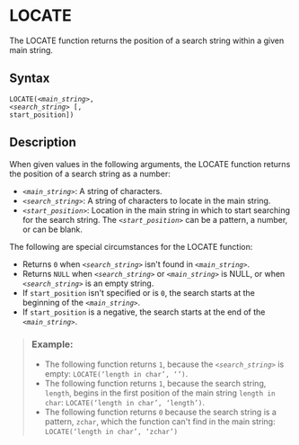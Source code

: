 <!-- loio61b79b37465d4dd789308f3eb8cefdae -->

# LOCATE

The LOCATE function returns the position of a search string within a given main string.



<a name="loio61b79b37465d4dd789308f3eb8cefdae__section_yr4_rzx_s4b"/>

## Syntax

<code>LOCATE(<i class="varname">&lt;main_string&gt;</i>, <i class="varname">&lt;search_string&gt;</i> [, start_position])</code>



<a name="loio61b79b37465d4dd789308f3eb8cefdae__section_zr4_rzx_s4b"/>

## Description

When given values in the following arguments, the LOCATE function returns the position of a search string as a number:

-   <code><i class="varname">&lt;main_string&gt;</i></code>: A string of characters.
-   <code><i class="varname">&lt;search_string&gt;</i></code>: A string of characters to locate in the main string.
-   <code><i class="varname">&lt;start_position&gt;</i></code>: Location in the main string in which to start searching for the search string. The <code><i class="varname">&lt;start_position&gt;</i></code> can be a pattern, a number, or can be blank.

The following are special circumstances for the LOCATE function:

-   Returns `0` when <code><i class="varname">&lt;search_string&gt;</i></code> isn't found in <code><i class="varname">&lt;main_string&gt;</i></code>.
-   Returns `NULL` when <code><i class="varname">&lt;search_string&gt;</i></code> or <code><i class="varname">&lt;main_string&gt;</i></code> is NULL, or when <code><i class="varname">&lt;search_string&gt;</i></code> is an empty string.
-   If `start_position` isn't specified or is `0`, the search starts at the beginning of the <code><i class="varname">&lt;main_string&gt;</i></code>.
-   If `start_position` is a negative, the search starts at the end of the <code><i class="varname">&lt;main_string&gt;</i></code>.



> ### Example:  
> -   The following function returns `1`, because the <code><i class="varname">&lt;search_string&gt;</i></code> is empty: `LOCATE(‘length in char’, ‘’)`.
> -   The following function returns `1`, because the search string, `length`, begins in the first position of the main string `length in char`: `LOCATE(‘length in char’, ‘length’)`.
> -   The following function returns `0` because the search string is a pattern, `zchar`, which the function can't find in the main string: `LOCATE(‘length in char’, ‘zchar’)`

